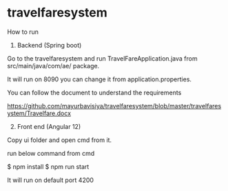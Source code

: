 # travelfaresystem

How to run


1) Backend  (Spring boot)


Go to the travelfaresystem and run TravelFareApplication.java from src/main/java/com/ae/ package.

It will run on 8090 you can change it from application.properties.

You can follow the document to understand the requirements


https://github.com/mayurbavisiya/travelfaresystem/blob/master/travelfaresystem/Travelfare.docx




2) Front end (Angular 12)

Copy ui folder and open cmd from it.

run below command from cmd

$ npm install
$ npm run start

It will run on default port 4200
